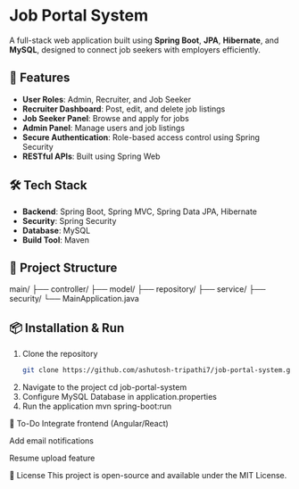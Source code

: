 # Job Portal System

A full-stack web application built using **Spring Boot**, **JPA**, **Hibernate**, and **MySQL**, designed to connect job seekers with employers efficiently.

## 🚀 Features

- **User Roles**: Admin, Recruiter, and Job Seeker
- **Recruiter Dashboard**: Post, edit, and delete job listings
- **Job Seeker Panel**: Browse and apply for jobs
- **Admin Panel**: Manage users and job listings
- **Secure Authentication**: Role-based access control using Spring Security
- **RESTful APIs**: Built using Spring Web

## 🛠️ Tech Stack

- **Backend**: Spring Boot, Spring MVC, Spring Data JPA, Hibernate
- **Security**: Spring Security
- **Database**: MySQL
- **Build Tool**: Maven

## 📁 Project Structure

main/ ├── controller/ ├── model/ ├── repository/ ├── service/ ├── security/ └── MainApplication.java


## 📦 Installation & Run

1. Clone the repository  
   ```bash
   git clone https://github.com/ashutosh-tripathi7/job-portal-system.git
2. Navigate to the project
    cd job-portal-system
3. Configure MySQL Database in application.properties
4. Run the application
    mvn spring-boot:run


📌 To-Do
Integrate frontend (Angular/React)

Add email notifications

Resume upload feature

📄 License
This project is open-source and available under the MIT License.